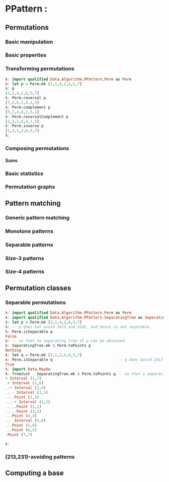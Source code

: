# PPattern :

## Permutations

### Basic manipulation

### Basic properties

### Transforming permutations

```haskell
λ: import qualified Data.Algorithm.PPattern.Perm as Perm
λ: let p = Perm.mk [3,1,4,2,6,5,7]
λ: p
[3,1,4,2,6,5,7]
λ: Perm.reversal p
[7,5,6,2,4,1,3]
λ: Perm.complement p
[5,7,4,6,2,3,1]
λ: Perm.reversalComplement p
[1,3,2,6,4,7,5]
λ: Perm.inverse p
[2,4,1,3,6,5,7]
λ:
```

### Composing permutations

#### Sums

### Basic statistics

### Permutation graphs

## Pattern matching

### Generic pattern matching

### Monotone patterns

### Separable patterns

### Size-3 patterns

### Size-4 patterns

## Permutation classes

### Separable permutations

```haskell
λ: import qualified Data.Algorithm.PPattern.Perm as Perm
λ: import qualified Data.Algorithm.PPattern.SeparatingTree as SeparatingTree
λ: let p = Perm.mk [3,1,4,2,6,5,7]
λ: -- p does not avoid 2413 and 3142, and hence is not separable
λ: Perm.isSeparable p                  
False
λ: -- so that no separating tree of p can be obtained
λ: SeparatingTree.mk $ Perm.toPoints p
Nothing
λ: let q = Perm.mk [3,1,2,4,6,5,7]
λ: Perm.isSeparable q                             -- q does avoid 2413 and 3142, and hence is separable
True
λ: import Data.Maybe
λ: fromJust . SeparatingTree.mk $ Perm.toPoints q -- so that a separating tree of q can be obtained
+ Interval (1,7)
.+ Interval (1,6)
..+ Interval (1,4)
...- Interval (1,3)
....Point (1,3)
....+ Interval (1,2)
.....Point (2,1)
.....Point (3,2)
...Point (4,4)
..- Interval (5,6)
...Point (5,6)
...Point (6,5)
.Point (7,7)

λ:
```

### (213,231)-avoiding patterns

## Computing a base
